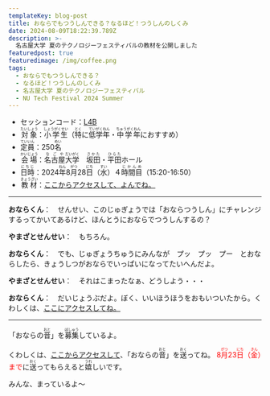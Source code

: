 ```yaml
---
templateKey: blog-post
title: おならでもつうしんできる？なるほど！つうしんのしくみ
date: 2024-08-09T18:22:39.789Z
description: >-
  名古屋大学 夏のテクノロジーフェスティバルの教材を公開しました
featuredpost: true
featuredimage: /img/coffee.png
tags:
  - おならでもつうしんできる？
  - なるほど！つうしんのしくみ
  - 名古屋大学 夏のテクノロジーフェスティバル
  - NU Tech Festival 2024 Summer
---
```


- セッションコード：[L4B](https://tech.imass.nagoya-u.ac.jp/lecture.html#L4B)
- <ruby>対象<rt>たいしょう</rt></ruby>：<ruby>小学生<rt>しょうがくせい</rt></ruby>（<ruby>特<rt>とく</rt></ruby>に<ruby>低学年<rt>ていがくねん</rt></ruby>・<ruby>中学年<rt>ちゅうがくねん</rt></ruby>におすすめ）
- <ruby>定員<rt>ていいん</rt></ruby>：250<ruby>名<rt>めい</rt></ruby>
- <ruby>会場<rt>かいじょう</rt></ruby>：<ruby>名古屋<rt>なごや</rt></ruby><ruby>大学<rt>だいがく</rt></ruby>　<ruby>坂田<rt>さかた</rt></ruby>・<ruby>平田<rt>ひらた</rt></ruby>ホール
- <ruby>日時<rt>にちじ</rt></ruby>：2024<ruby>年<rt>ねん</rt></ruby>8<ruby>月<rt>がつ</rt></ruby>28<ruby>日<rt>にち</rt></ruby>（<ruby>水<rt>すい</rt></ruby>）４<ruby>時間目<rt>じかんめ</rt></ruby>（15:20-16:50）
- <ruby>教材<rt>きょうざい</rt></ruby>：[ここからアクセスして、よんでね。](../../research/OER/onara/)
----

**おならくん**：　せんせい、このじゅぎょうでは「おならつうしん」にチャレンジするってかいてあるけど、ほんとうにおならでつうしんするの？

**やまざとせんせい**：　もちろん。

**おならくん**：　でも、じゅぎょうちゅうにみんなが　プッ　プッ　プー　とおならしたら、きょうしつがおならでいっぱいになってたいへんだよ。

**やまざとせんせい**：　それはこまったなぁ、どうしよう・・・

**おならくん**：　だいじょうぶだよ。ぼく、いいほうほうをおもいついたから。くわしくは、[ここにアクセスしてね。](../../research/OER/onara/)

---

「おならの<ruby>音<rt>おと</rt></ruby>」を<ruby>募集<rt>ぼしゅう</rt></ruby>しているよ。

くわしくは、[ここからアクセスして](../../research/OER/onara/)、「おならの<ruby>音<rt>おと</rt></ruby>」を<ruby>送<rt>おく</rt></ruby>ってね。
<span style="color: red; ">8<ruby>月<rt>がつ</rt></ruby>23<ruby>日<rt>にち</rt></ruby>（<ruby>金<rt>きん</rt></ruby>）まで</span>に<ruby>送<rt>おく</rt></ruby>ってもらえると<ruby>嬉<rt>うれ</rt></ruby>しいです。

みんな、まっているよ〜
